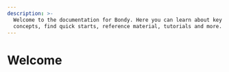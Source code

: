 ```yaml
---
description: >-
  Welcome to the documentation for Bondy. Here you can learn about key Bondy
  concepts, find quick starts, reference material, tutorials and more.
---
```


# Welcome

